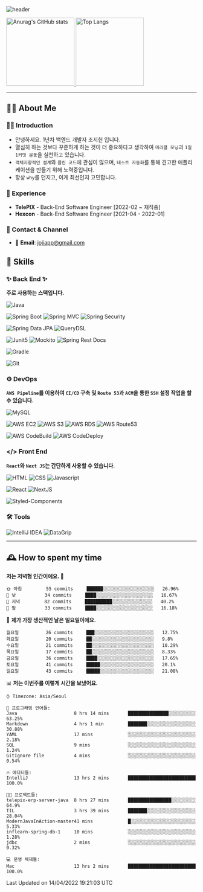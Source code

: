 ![header](https://capsule-render.vercel.app/api?type=transparent&fontColor=6b32af&height=200&text=Java%20Back-End%20Developer&fontSize=60)

<!-- 
[![Anurag's GitHub stats](https://github-readme-stats.vercel.app/api?username=jojiapp&show_icons=true&theme=midnight-purple&locale=kr)](https://github.com/jojiapp/TIL)
 -->
 
<a href="https://github.com/jojiapp/TIL">
  <img height="180px" src="https://github-readme-stats.vercel.app/api?username=jojiapp&show_icons=true&theme=midnight-purple&locale=kr" alt="Anurag's GitHub stats"/>
</a>

<a href="https://github.com/jojiapp/TIL">
  <img height="180px" src="https://github-readme-stats.vercel.app/api/top-langs/?username=jojiapp&theme=midnight-purple&layout=compact&locale=kr" alt="Top Langs"/>
</a>

<!-- 
<a href="https://solved.ac/jojiapp97">
  <img height="180px" src="http://mazassumnida.wtf/api/v2/generate_badge?boj=jojiapp97" alt="Solved.ac프로필"/>
</a>
 -->
---

## 💁‍♂️ About Me

### 🙇‍♂️ Introduction

- 안녕하세요. 1년차 백엔드 개발자 조지헌 입니다.
- 열심히 하는 것보다 꾸준하게 하는 것이 더 중요하다고 생각하여 `미라클 모닝`과 `1일 1커밋 운동`을 실천하고 있습니다.
- `객체지향적인 설계`와 `클린 코드`에 관심이 많으며, `테스트 자동화`를 통해 견고한 애플리케이션을 만들기 위해 노력중입니다.
- 항상 `why`를 던지고, 이게 최선인지 고민합니다.

### 💼 Experience

- **TelePIX** - Back-End Software Engineer [2022-02 ~ 재직중]
- **Hexcon** - Back-End Software Engineer [2021-04 - 2022-01]

### 🤝 Contact & Channel

- 📧 **Email**: jojiapp@gmail.com

## 🔨 Skills

### ✨ Back End ✨

**주로 사용하는 스택입니다.**

![Java](https://img.shields.io/badge/-Java-007396?logo=java&logoColor=white)

![Spring Boot](https://img.shields.io/badge/-Spring%20Boot-6DB33F?logo=spring%20boot&logoColor=white)
![Spring MVC](https://img.shields.io/badge/-Spring%20MVC-6DB33F)
![Spring Security](https://img.shields.io/badge/-Spring%20Security-6DB33F?logo=spring%20security&logoColor=white)

![Spring Data JPA](https://img.shields.io/badge/-Spring%20Data%20JPA-6DB33F?)
![QueryDSL](https://img.shields.io/badge/-QueryDSL-3E4348)

![Junit5](https://img.shields.io/badge/-Junit5-25A162?logo=junit5&logoColor=white)
![Mockito](https://img.shields.io/badge/-Mockito-25A162?)
![Spring Rest Docs](https://img.shields.io/badge/-Spring%20Rest%20Docs-6DB33F)

![Gradle](https://img.shields.io/badge/-Gradle-02303A?logo=gradle&logoColor=white)

![Git](https://img.shields.io/badge/-Git-F05032?logo=git&logoColor=white)

### ⚙️ DevOps

**`AWS Pipeline`를 이용하여 `CI/CD` 구축 및 `Route 53`과 `ACM`을 통한 `SSH` 설정 작업을 할 수 있습니다.**

![MySQL](https://img.shields.io/badge/-MySQL-4479A1?logo=mysql&logoColor=white)

![AWS EC2](https://img.shields.io/badge/-AWS%20EC2-FF9900)
![AWS S3](https://img.shields.io/badge/-AWS%20S3-569A31?logo=Amazon%20S3&logoColor=white)
![AWS RDS](https://img.shields.io/badge/-AWS%20RDS-4053D6)
![AWS Route53](https://img.shields.io/badge/-AWS%20Route53-FF9900)

![AWS CodeBuild](https://img.shields.io/badge/-AWS%20CoddBuild-6DB33F)
![AWS CodeDeploy](https://img.shields.io/badge/-AWS%20CoddDeploy-6DB33F?&)

### </> Front End

**`React`와 `Next JS`는 간단하게 사용할 수 있습니다.**

![HTML](https://img.shields.io/badge/-HTML-E34F26?logo=html5&logoColor=white)
![CSS](https://img.shields.io/badge/-CSS-1572B6?logo=css3&logoColor=white)
![Javascript](https://img.shields.io/badge/-Javascript-F7DF1E?logo=javascript&logoColor=white)

![React](https://img.shields.io/badge/-React-61DAFB?logo=react&logoColor=white)
![NextJS](https://img.shields.io/badge/-NextJS-000000?logo=next.js&logoColor=white)

![Styled-Components](https://img.shields.io/badge/Styled%20Components-DB7093?logo=styledComponents&logoColor=white)

### 🛠 Tools

![IntelliJ IDEA](https://img.shields.io/badge/-IntelliJ%20IDEA-FF0000?logo=intellij%20idea&logoColor=white)
![DataGrip](https://img.shields.io/badge/-DataGrip-512BD4?logo=datagrip&logoColor=white)

---

## 🕰 How to spent my time
<!--START_SECTION:waka-->
**저는 저녁형 인간이에요. 🦉** 

```text
🌞 아침         55 commits     ██████░░░░░░░░░░░░░░░░░░░   26.96% 
🌆 낮　         34 commits     ████░░░░░░░░░░░░░░░░░░░░░   16.67% 
🌃 저녁         82 commits     ██████████░░░░░░░░░░░░░░░   40.2% 
🌙 밤　         33 commits     ████░░░░░░░░░░░░░░░░░░░░░   16.18%

```
📅 **제가 가장 생산적인 날은 일요일이에요.** 

```text
월요일          26 commits     ███░░░░░░░░░░░░░░░░░░░░░░   12.75% 
화요일          20 commits     ██░░░░░░░░░░░░░░░░░░░░░░░   9.8% 
수요일          21 commits     ██░░░░░░░░░░░░░░░░░░░░░░░   10.29% 
목요일          17 commits     ██░░░░░░░░░░░░░░░░░░░░░░░   8.33% 
금요일          36 commits     ████░░░░░░░░░░░░░░░░░░░░░   17.65% 
토요일          41 commits     █████░░░░░░░░░░░░░░░░░░░░   20.1% 
일요일          43 commits     █████░░░░░░░░░░░░░░░░░░░░   21.08%

```


📊 **저는 이번주를 이렇게 시간을 보냈어요.** 

```text
⌚︎ Timezone: Asia/Seoul

💬 프로그래밍 언어들: 
Java                     8 hrs 14 mins       ███████████████░░░░░░░░░░   63.25% 
Markdown                 4 hrs 1 min         ███████░░░░░░░░░░░░░░░░░░   30.88% 
YAML                     17 mins             ░░░░░░░░░░░░░░░░░░░░░░░░░   2.18% 
SQL                      9 mins              ░░░░░░░░░░░░░░░░░░░░░░░░░   1.24% 
GitIgnore file           4 mins              ░░░░░░░░░░░░░░░░░░░░░░░░░   0.54%

🔥 에디터들: 
IntelliJ                 13 hrs 2 mins       █████████████████████████   100.0%

🐱‍💻 프로젝트들: 
telepix-erp-server-java  8 hrs 27 mins       ████████████████░░░░░░░░░   64.9% 
TIL                      3 hrs 39 mins       ███████░░░░░░░░░░░░░░░░░░   28.04% 
ModernJavaInAction-master41 mins             █░░░░░░░░░░░░░░░░░░░░░░░░   5.33% 
inflearn-spring-db-1     10 mins             ░░░░░░░░░░░░░░░░░░░░░░░░░   1.28% 
jdbc                     2 mins              ░░░░░░░░░░░░░░░░░░░░░░░░░   0.32%

💻 운영 체제들: 
Mac                      13 hrs 2 mins       █████████████████████████   100.0%

```


 Last Updated on 14/04/2022 19:21:03 UTC
<!--END_SECTION:waka-->
